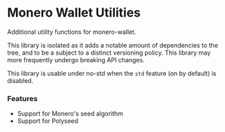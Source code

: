 # Monero Wallet Utilities

Additional utility functions for monero-wallet.

This library is isolated as it adds a notable amount of dependencies to the
tree, and to be a subject to a distinct versioning policy. This library may
more frequently undergo breaking API changes.

This library is usable under no-std when the `std` feature (on by default) is
disabled.

### Features

- Support for Monero's seed algorithm
- Support for Polyseed
